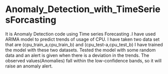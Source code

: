 # Anomaly_Detection_with_TimeSeriesForcasting
It is Anomaly Detection code using Time series Forecasting .I have used ARIMA model to predict trends of usage of CPU.
I have taken two data set that are (cpu_train_a,cpu_train_b) and (cpu_test-a,cpu_test_b) 
I have trained the model with these two datasets.
Tested the model with some random data and an alert is given when there is a deviation in the trends.
The observed values(Anomalies) fall within the low-confidence bands, so it will raise an anomaly alert.
